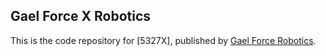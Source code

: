 ## Gael Force X Robotics 
This is the code repository for [5327X], published by [Gael Force Robotics](https://gaelforcerobotics.github.io/). 




